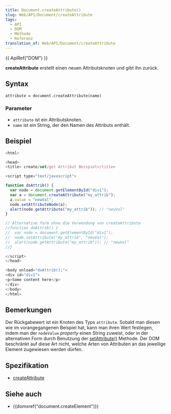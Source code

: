 ```yaml
---
title: Document.createAttribute()
slug: Web/API/Document/createAttribute
tags:
  - API
  - DOM
  - Méthode
  - Referenz
translation_of: Web/API/Document/createAttribute
---
```

{{ ApiRef("DOM") }}

**createAttribute** erstellt einen neuen Attributsknoten und gibt ihn zurück.

## Syntax

    attribute = document.createAttribute(name)

### Parameter

- `attribute` ist ein Attributsknoten.
- `name` ist ein String, der den Namen des Attributs enthält.

## Beispiel

```js
<html>

<head>
<title> create/set/get Attribut Beispiel</title>

<script type="text/javascript">

function doAttrib() {
  var node = document.getElementById("div1");
  var a = document.createAttribute("my_attrib");
  a.value = "newVal";
  node.setAttributeNode(a);
  alert(node.getAttribute("my_attrib")); // "newVal"
}

// Alternative form ohne die Verwendung von createAttribute
//function doAttrib() {
//  var node = document.getElementById("div1");
//  node.setAttribute("my_attrib", "newVal");
//  alert(node.getAttribute("my_attrib")); // "newVal"
//}

</script>
</head>

<body onload="doAttrib();">
<div id="div1">
<p>Some content here</p>
</div>
</body>
</html>
```

## Bemerkungen

Der Rückgabewert ist ein Knoten des Typs `attribute`. Sobald man diesen wie im vorangegangenen Beispiel hat, kann man ihren Wert festlegen, indem man der `nodeValue` _property_ einen String zuweist, oder in der alternativen Form durch Benutzung der [setAttribute()](/de/docs/DOM/element.setAttribute "DOM/element.setAttribute") Methode. Der DOM beschränkt auf diese Art nicht, welche Arten von Attributen an das jeweilige Element zugewiesen werden dürfen.

## Spezifikation

- [createAttribute](http://www.w3.org/TR/2000/REC-DOM-Level-2-Core-20001113/core.html#ID-1084891198)

## Siehe auch

- {{domxref("document.createElement")}}
